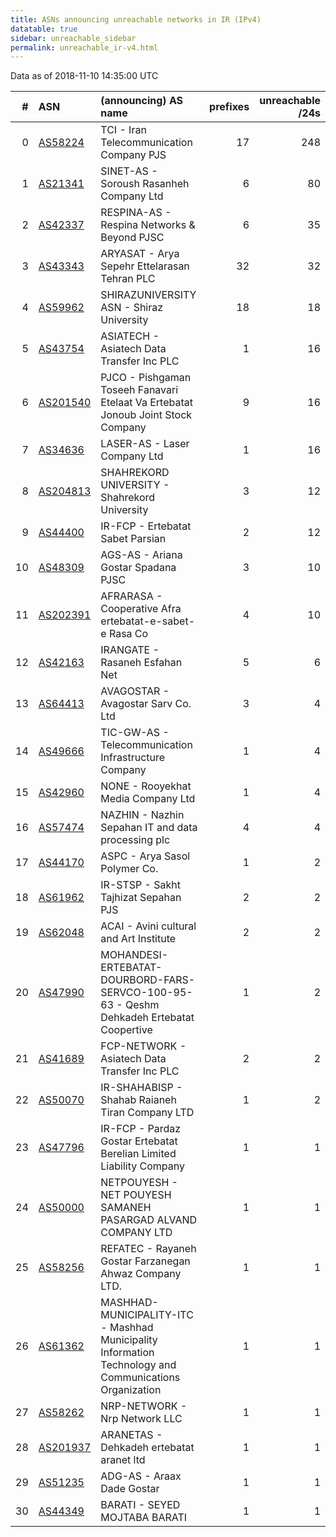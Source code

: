 ```yaml
---
title: ASNs announcing unreachable networks in IR (IPv4)
datatable: true
sidebar: unreachable_sidebar
permalink: unreachable_ir-v4.html
---
```


Data as of 2018-11-10 14:35:00 UTC


<div class="datatable-begin"></div>

|   # | ASN                                      | (announcing) AS name                                                                                   |   prefixes |   unreachable /24s |
|----:|:-----------------------------------------|:-------------------------------------------------------------------------------------------------------|-----------:|-------------------:|
|   0 | [AS58224](unreachable_AS58224-v4.html)   | TCI - Iran Telecommunication Company PJS                                                               |         17 |                248 |
|   1 | [AS21341](unreachable_AS21341-v4.html)   | SINET-AS - Soroush Rasanheh Company Ltd                                                                |          6 |                 80 |
|   2 | [AS42337](unreachable_AS42337-v4.html)   | RESPINA-AS - Respina Networks &amp; Beyond PJSC                                                        |          6 |                 35 |
|   3 | [AS43343](unreachable_AS43343-v4.html)   | ARYASAT - Arya Sepehr Ettelarasan Tehran PLC                                                           |         32 |                 32 |
|   4 | [AS59962](unreachable_AS59962-v4.html)   | SHIRAZUNIVERSITY ASN - Shiraz University                                                               |         18 |                 18 |
|   5 | [AS43754](unreachable_AS43754-v4.html)   | ASIATECH - Asiatech Data Transfer Inc PLC                                                              |          1 |                 16 |
|   6 | [AS201540](unreachable_AS201540-v4.html) | PJCO - Pishgaman Toseeh Fanavari Etelaat Va Ertebatat Jonoub Joint Stock Company                       |          9 |                 16 |
|   7 | [AS34636](unreachable_AS34636-v4.html)   | LASER-AS - Laser Company Ltd                                                                           |          1 |                 16 |
|   8 | [AS204813](unreachable_AS204813-v4.html) | SHAHREKORD UNIVERSITY - Shahrekord University                                                          |          3 |                 12 |
|   9 | [AS44400](unreachable_AS44400-v4.html)   | IR-FCP - Ertebatat Sabet Parsian                                                                       |          2 |                 12 |
|  10 | [AS48309](unreachable_AS48309-v4.html)   | AGS-AS - Ariana Gostar Spadana PJSC                                                                    |          3 |                 10 |
|  11 | [AS202391](unreachable_AS202391-v4.html) | AFRARASA - Cooperative Afra ertebatat-e-sabet-e Rasa Co                                                |          4 |                 10 |
|  12 | [AS42163](unreachable_AS42163-v4.html)   | IRANGATE - Rasaneh Esfahan Net                                                                         |          5 |                  6 |
|  13 | [AS64413](unreachable_AS64413-v4.html)   | AVAGOSTAR - Avagostar Sarv Co. Ltd                                                                     |          3 |                  4 |
|  14 | [AS49666](unreachable_AS49666-v4.html)   | TIC-GW-AS - Telecommunication Infrastructure Company                                                   |          1 |                  4 |
|  15 | [AS42960](unreachable_AS42960-v4.html)   | NONE - Rooyekhat Media Company Ltd                                                                     |          1 |                  4 |
|  16 | [AS57474](unreachable_AS57474-v4.html)   | NAZHIN - Nazhin Sepahan IT and data processing plc                                                     |          4 |                  4 |
|  17 | [AS44170](unreachable_AS44170-v4.html)   | ASPC - Arya Sasol Polymer Co.                                                                          |          1 |                  2 |
|  18 | [AS61962](unreachable_AS61962-v4.html)   | IR-STSP - Sakht Tajhizat Sepahan PJS                                                                   |          2 |                  2 |
|  19 | [AS62048](unreachable_AS62048-v4.html)   | ACAI - Avini cultural and Art Institute                                                                |          2 |                  2 |
|  20 | [AS47990](unreachable_AS47990-v4.html)   | MOHANDESI-ERTEBATAT-DOURBORD-FARS-SERVCO-100-95-63 - Qeshm Dehkadeh Ertebatat Coopertive               |          1 |                  2 |
|  21 | [AS41689](unreachable_AS41689-v4.html)   | FCP-NETWORK - Asiatech Data Transfer Inc PLC                                                           |          2 |                  2 |
|  22 | [AS50070](unreachable_AS50070-v4.html)   | IR-SHAHABISP - Shahab Raianeh Tiran Company LTD                                                        |          1 |                  2 |
|  23 | [AS47796](unreachable_AS47796-v4.html)   | IR-FCP - Pardaz Gostar Ertebatat Berelian Limited Liability Company                                    |          1 |                  1 |
|  24 | [AS50000](unreachable_AS50000-v4.html)   | NETPOUYESH - NET POUYESH SAMANEH PASARGAD ALVAND COMPANY LTD                                           |          1 |                  1 |
|  25 | [AS58256](unreachable_AS58256-v4.html)   | REFATEC - Rayaneh Gostar Farzanegan Ahwaz Company LTD.                                                 |          1 |                  1 |
|  26 | [AS61362](unreachable_AS61362-v4.html)   | MASHHAD-MUNICIPALITY-ITC - Mashhad Municipality Information Technology and Communications Organization |          1 |                  1 |
|  27 | [AS58262](unreachable_AS58262-v4.html)   | NRP-NETWORK - Nrp Network LLC                                                                          |          1 |                  1 |
|  28 | [AS201937](unreachable_AS201937-v4.html) | ARANETAS - Dehkadeh ertebatat aranet ltd                                                               |          1 |                  1 |
|  29 | [AS51235](unreachable_AS51235-v4.html)   | ADG-AS - Araax Dade Gostar                                                                             |          1 |                  1 |
|  30 | [AS44349](unreachable_AS44349-v4.html)   | BARATI - SEYED MOJTABA BARATI                                                                          |          1 |                  1 |

<div class="datatable-end"></div>